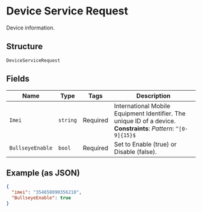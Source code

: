 
# Device Service Request

Device information.

## Structure

`DeviceServiceRequest`

## Fields

| Name | Type | Tags | Description |
|  --- | --- | --- | --- |
| `Imei` | `string` | Required | International Mobile Equipment Identifier. The unique ID of a device.<br>**Constraints**: *Pattern*: `^[0-9]{15}$` |
| `BullseyeEnable` | `bool` | Required | Set to Enable (true) or Disable (false). |

## Example (as JSON)

```json
{
  "imei": "354658090356210",
  "BullseyeEnable": true
}
```

